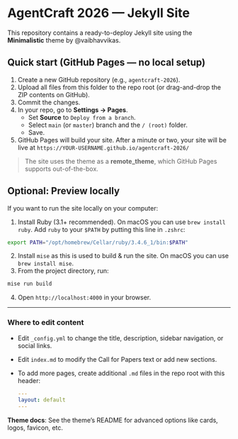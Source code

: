 # AgentCraft 2026 — Jekyll Site

This repository contains a ready-to-deploy Jekyll site using the **Minimalistic** theme by @vaibhavvikas.

## Quick start (GitHub Pages — no local setup)

1. Create a new GitHub repository (e.g., `agentcraft-2026`).
2. Upload all files from this folder to the repo root (or drag-and-drop the ZIP contents on GitHub).
3. Commit the changes.
4. In your repo, go to **Settings → Pages**.
   - Set **Source** to `Deploy from a branch`.
   - Select `main` (or `master`) branch and the `/ (root)` folder.
   - Save.
5. GitHub Pages will build your site. After a minute or two, your site will be live at
   `https://YOUR-USERNAME.github.io/agentcraft-2026/`

> The site uses the theme as a **remote_theme**, which GitHub Pages supports out-of-the-box.

## Optional: Preview locally

If you want to run the site locally on your computer:

1. Install Ruby (3.1+ recommended). On macOS you can use `brew install ruby`. Add `ruby` to your `$PATH` by putting this line in `.zshrc`:

```sh
export PATH="/opt/homebrew/Cellar/ruby/3.4.6_1/bin:$PATH"
```

2. Install `mise` as this is used to build & run the site. On macOS you can use `brew install mise`.
3. From the project directory, run:

```sh
mise run build
```

4. Open `http://localhost:4000` in your browser.

---

### Where to edit content

- Edit `_config.yml` to change the title, description, sidebar navigation, or social links.
- Edit `index.md` to modify the Call for Papers text or add new sections.
- To add more pages, create additional `.md` files in the repo root with this header:

  ```yaml
  ---
  layout: default
  ---
  ```

**Theme docs**: See the theme’s README for advanced options like cards, logos, favicon, etc.
